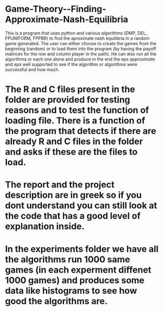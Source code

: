 # Game-Theory--Finding-Approximate-Nash-Equilibria
 This is a program that uses python and various algorithms (DMP, DEL, FPUNIFORM, FPPBR) to find the aproximate nash equilibria in a random game generated. The user can either choose to create the games from the beginning (random) or to load them into the program (by having the payoff matrices for the row and column player in the path). He can also run all the algorithms or each one alone and produce in the end the eps approximate and eps well supported to see if the algorithm or algorithms were successful and how much.
 
# The R and C files present in the folder are provided for testing reasons and to test the function of loading file. There is a function of the program that detects if there are already R and C files in the folder and asks if these are the files to load.
# The report and the project description are in greek so if you dont understand you can still look at the code that has a good level of explanation inside.
# In the experiments folder we have all the algorithms run 1000 same games (in each experment diffenet 1000 games) and produces some data like histograms to see how good the algorithms are.
